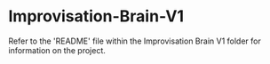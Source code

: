 # Improvisation-Brain-V1

Refer to the 'README' file within the Improvisation Brain V1 folder for information on the project. 
